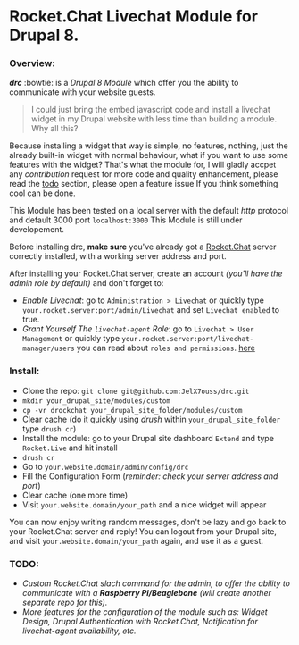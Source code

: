 # Rocket.Chat Livechat Module for Drupal 8.



### Overview:

**_drc_** :bowtie: is a _Drupal 8 Module_ which offer you the ability to communicate with your website guests.

> I could just bring the embed javascript code and install a livechat widget in my Drupal website with less time than building a module. Why all this?

Because installing a widget that way is simple, no features, nothing, just the already built-in widget with normal behaviour, what if you want to use some features with the widget? That's what the module for, I will gladly accpet any _contribution_ request for more code and quality enhancement, please read the [todo](https://github.com/JelX7ouss/drc#todo) section, please open a feature issue If you think something cool can be done.

This Module has been tested on a local server with the default _http_ protocol and default 3000 port `localhost:3000`
This Module is still under developement.

Before installing drc, **make sure** you've already got a [Rocket.Chat](https://github.com/RocketChat/Rocket.Chat) server correctly installed, with a working server address and port.

After installing your Rocket.Chat server, create an account _(you'll have the admin role by default)_ and don't forget to:

- _Enable Livechat_: go to `Administration > Livechat` or quickly type `your.rocket.server:port/admin/Livechat` and set `Livechat enabled` to true.
- _Grant Yourself The `livechat-agent` Role_: go to `Livechat > User Management` or quickly type `your.rocket.server:port/livechat-manager/users` you can read about `roles and permissions`. [here](https://github.com/RocketChat/Rocket.Chat/wiki/Roles-and-Permissions)

### Install:

- Clone the repo: `git clone git@github.com:JelX7ouss/drc.git`
- `mkdir your_drupal_site/modules/custom`
- `cp -vr drockchat your_drupal_site_folder/modules/custom`
- Clear cache (do it quickly using _drush_ within `your_drupal_site_folder` type `drush cr`) 
- Install the module: go to your Drupal site dashboard `Extend` and type `Rocket.Live` and hit install
- `drush cr`
- Go to `your.website.domain/admin/config/drc`
- Fill the Configuration Form (_reminder: check your server address and port_)
- Clear cache (one more time)
- Visit `your.website.domain/your_path` and a nice widget will appear


You can now enjoy writing random messages, don't be lazy and go back to your Rocket.Chat server and reply!
You can logout from your Drupal site, and visit `your.website.domain/your_path` again, and use it as a guest.



### TODO:

- _Custom Rocket.Chat slach command for the admin, to offer the ability to communicate with a **Raspberry Pi/Beaglebone** (will create another separate repo for this)._
- _More features for the configuration of the module such as: Widget Design, Drupal Authentication with Rocket.Chat, Notification for livechat-agent availability, etc._